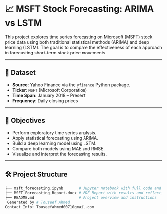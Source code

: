 # 📈 MSFT Stock Forecasting: ARIMA vs LSTM

This project explores time series forecasting on Microsoft (MSFT) stock price data using both traditional statistical methods (ARIMA) and deep learning (LSTM). The goal is to compare the effectiveness of each approach in forecasting short-term stock price movements.

---

## 📂 Dataset

- **Source**: Yahoo Finance via the `yfinance` Python package.
- **Ticker**: `MSFT` (Microsoft Corporation)
- **Time Span**: January 2018 – Present
- **Frequency**: Daily closing prices

---

## 🎯 Objectives

- Perform exploratory time series analysis.
- Apply statistical forecasting using ARIMA.
- Build a deep learning model using LSTM.
- Compare both models using MAE and RMSE.
- Visualize and interpret the forecasting results.

---

## 🛠️ Project Structure

```bash
├── msft_forecasting.ipynb       # Jupyter notebook with full code and plots
├── MSFT_Forecasting_Report.docx # PDF Report with results and reflection
├── README.md                    # Project overview and instructions
 Generated by # Touseef Ahmed
Contact Info: Touseefahmed00710gmail.com
